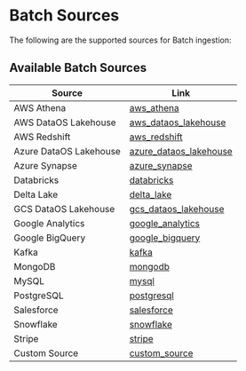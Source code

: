 # Batch Sources

The following are the supported sources for Batch ingestion:

## Available Batch Sources

| Source | Link |
|--------|------|
| AWS Athena | [aws_athena](/resources/stacks/nilus/batch_sources/aws_athena/) |
| AWS DataOS Lakehouse | [aws_dataos_lakehouse](/resources/stacks/nilus/batch_sources/aws_dataos_lakehouse/) |
| AWS Redshift | [aws_redshift](/resources/stacks/nilus/batch_sources/aws_redshift/) |
| Azure DataOS Lakehouse | [azure_dataos_lakehouse](/resources/stacks/nilus/batch_sources/azure_dataos_lakehouse/) |
| Azure Synapse | [azure_synapse](/resources/stacks/nilus/batch_sources/azure_synapse/) |
| Databricks | [databricks](/resources/stacks/nilus/batch_sources/databricks/) |
| Delta Lake | [delta_lake](/resources/stacks/nilus/batch_sources/delta_lake/) |
| GCS DataOS Lakehouse | [gcs_dataos_lakehouse](/resources/stacks/nilus/batch_sources/gcs_dataos_lakehouse/) |
| Google Analytics | [google_analytics](/resources/stacks/nilus/batch_sources/google_analytics/) |
| Google BigQuery | [google_bigquery](/resources/stacks/nilus/batch_sources/google_bigquery/) |
| Kafka | [kafka](/resources/stacks/nilus/batch_sources/kafka/) |
| MongoDB | [mongodb](/resources/stacks/nilus/batch_sources/mongodb/) |
| MySQL | [mysql](/resources/stacks/nilus/batch_sources/mysql/) |
| PostgreSQL | [postgresql](/resources/stacks/nilus/batch_sources/postgresql/) |
| Salesforce | [salesforce](/resources/stacks/nilus/batch_sources/salesforce/) |
| Snowflake | [snowflake](/resources/stacks/nilus/batch_sources/snowflake/) |
| Stripe | [stripe](/resources/stacks/nilus/batch_sources/stripe/) |
| Custom Source | [custom_source](/resources/stacks/nilus/batch_sources/custom_source/) |
